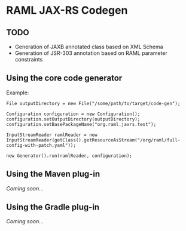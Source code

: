 # RAML JAX-RS Codegen

## TODO

- Generation of JAXB annotated class based on XML Schema
- Generation of JSR-303 annotation based on RAML parameter constraints


## Using the core code generator

Example:

    File outputDirectory = new File("/some/path/to/target/code-gen");

    Configuration configuration = new Configuration();
    configuration.setOutputDirectory(outputDirectory);
    configuration.setBasePackageName("org.raml.jaxrs.test");

    InputStreamReader ramlReader = new InputStreamReader(getClass().getResourceAsStream("/org/raml/full-config-with-patch.yaml"));

    new Generator().run(ramlReader, configuration);

## Using the Maven plug-in

_Coming soon..._

## Using the Gradle plug-in

_Coming soon..._


